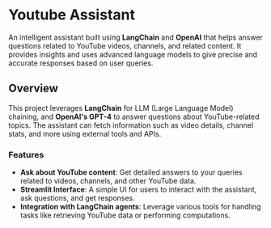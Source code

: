 # Youtube Assistant

An intelligent assistant built using **LangChain** and **OpenAI** that helps answer questions related to YouTube videos, channels, and related content. It provides insights and uses advanced language models to give precise and accurate responses based on user queries.

## Overview

This project leverages **LangChain** for LLM (Large Language Model) chaining, and **OpenAI's GPT-4** to answer questions about YouTube-related topics. The assistant can fetch information such as video details, channel stats, and more using external tools and APIs.

### Features
- **Ask about YouTube content**: Get detailed answers to your queries related to videos, channels, and other YouTube data.
- **Streamlit Interface**: A simple UI for users to interact with the assistant, ask questions, and get responses.
- **Integration with LangChain agents**: Leverage various tools for handling tasks like retrieving YouTube data or performing computations.


